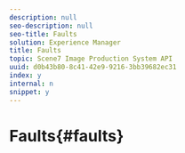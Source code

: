 ```yaml
---
description: null
seo-description: null
seo-title: Faults
solution: Experience Manager
title: Faults
topic: Scene7 Image Production System API
uuid: d0b43b80-8c41-42e9-9216-3bb39682ec31
index: y
internal: n
snippet: y
---
```


# Faults{#faults}

